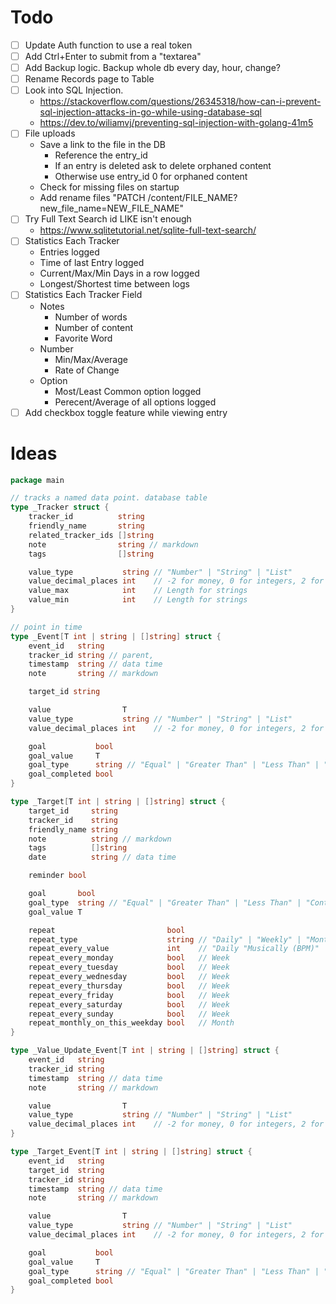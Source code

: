 # Todo

- [ ] Update Auth function to use a real token
- [ ] Add Ctrl+Enter to submit from a "textarea"
- [ ] Add Backup logic. Backup whole db every day, hour, change?
- [ ] Rename Records page to Table
- [ ] Look into SQL Injection. 
    - https://stackoverflow.com/questions/26345318/how-can-i-prevent-sql-injection-attacks-in-go-while-using-database-sql
    - https://dev.to/wiliamvj/preventing-sql-injection-with-golang-41m5
- [ ] File uploads
    - Save a link to the file in the DB
        - Reference the entry_id
        - If an entry is deleted ask to delete orphaned content
        - Otherwise use entry_id 0 for orphaned content
    - Check for missing files on startup
    - Add rename files "PATCH /content/FILE_NAME?new_file_name=NEW_FILE_NAME"
- [ ] Try Full Text Search id LIKE isn't enough
    - https://www.sqlitetutorial.net/sqlite-full-text-search/
- [ ] Statistics Each Tracker
    - Entries logged
    - Time of last Entry logged
    - Current/Max/Min Days in a row logged
    - Longest/Shortest time between logs
- [ ] Statistics Each Tracker Field
    - Notes
        - Number of words
        - Number of content
        - Favorite Word
    - Number
        - Min/Max/Average
        - Rate of Change
    - Option
        - Most/Least Common option logged
        - Perecent/Average of all options logged
- [ ] Add checkbox toggle feature while viewing entry

# Ideas

```go
package main

// tracks a named data point. database table
type _Tracker struct {
	tracker_id          string
	friendly_name       string
	related_tracker_ids []string
	note                string // markdown
	tags                []string

	value_type           string // "Number" | "String" | "List"
	value_decimal_places int    // -2 for money, 0 for integers, 2 for hundreds
	value_max            int    // Length for strings
	value_min            int    // Length for strings
}

// point in time
type _Event[T int | string | []string] struct {
	event_id   string
	tracker_id string // parent,
	timestamp  string // data time
	note       string // markdown

	target_id string

	value                T
	value_type           string // "Number" | "String" | "List"
	value_decimal_places int    // -2 for money, 0 for integers, 2 for hundreds

	goal           bool
	goal_value     T
	goal_type      string // "Equal" | "Greater Than" | "Less Than" | "Contains"
	goal_completed bool
}

type _Target[T int | string | []string] struct {
	target_id     string
	tracker_id    string
	friendly_name string
	note          string // markdown
	tags          []string
	date          string // data time

	reminder bool

	goal       bool
	goal_type  string // "Equal" | "Greater Than" | "Less Than" | "Contains"
	goal_value T

	repeat                         bool
	repeat_type                    string // "Daily" | "Weekly" | "Monthly" | "Yearly"
	repeat_every_value             int    // "Daily "Musically (BPM)" |" Hourly
	repeat_every_monday            bool   // Week
	repeat_every_tuesday           bool   // Week
	repeat_every_wednesday         bool   // Week
	repeat_every_thursday          bool   // Week
	repeat_every_friday            bool   // Week
	repeat_every_saturday          bool   // Week
	repeat_every_sunday            bool   // Week
	repeat_monthly_on_this_weekday bool   // Month
}

type _Value_Update_Event[T int | string | []string] struct {
	event_id   string
	tracker_id string
	timestamp  string // data time
	note       string // markdown

	value                T
	value_type           string // "Number" | "String" | "List"
	value_decimal_places int    // -2 for money, 0 for integers, 2 for hundreds
}

type _Target_Event[T int | string | []string] struct {
	event_id   string
	target_id  string
	tracker_id string
	timestamp  string // data time
	note       string // markdown

	value                T
	value_type           string // "Number" | "String" | "List"
	value_decimal_places int    // -2 for money, 0 for integers, 2 for hundreds

	goal           bool
	goal_value     T
	goal_type      string // "Equal" | "Greater Than" | "Less Than" | "Contains"
	goal_completed bool
}

```